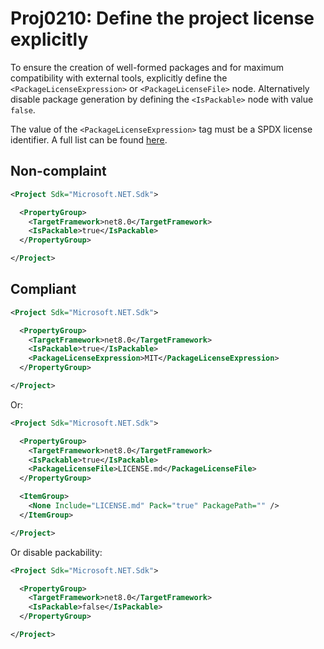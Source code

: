 # Proj0210: Define the project license explicitly
To ensure the creation of well-formed packages
and for maximum compatibility with external tools,
explicitly define the `<PackageLicenseExpression>`
or `<PackageLicenseFile>` node. Alternatively
disable package generation by defining the
`<IsPackable>` node with value `false`.

The value of the `<PackageLicenseExpression>` tag must be
a SPDX license identifier. A full list can be found
[here](https://spdx.org/licenses/).

## Non-complaint
``` XML
<Project Sdk="Microsoft.NET.Sdk">

  <PropertyGroup>
    <TargetFramework>net8.0</TargetFramework>
    <IsPackable>true</IsPackable>
  </PropertyGroup>

</Project>
```

## Compliant
``` XML
<Project Sdk="Microsoft.NET.Sdk">

  <PropertyGroup>
    <TargetFramework>net8.0</TargetFramework>
    <IsPackable>true</IsPackable>
    <PackageLicenseExpression>MIT</PackageLicenseExpression>
  </PropertyGroup>

</Project>
```

Or:

``` XML
<Project Sdk="Microsoft.NET.Sdk">

  <PropertyGroup>
    <TargetFramework>net8.0</TargetFramework>
    <IsPackable>true</IsPackable>
    <PackageLicenseFile>LICENSE.md</PackageLicenseFile>
  </PropertyGroup>

  <ItemGroup>
    <None Include="LICENSE.md" Pack="true" PackagePath="" />
  </ItemGroup>

</Project>
```

Or disable packability:

``` XML
<Project Sdk="Microsoft.NET.Sdk">

  <PropertyGroup>
    <TargetFramework>net8.0</TargetFramework>
    <IsPackable>false</IsPackable>
  </PropertyGroup>

</Project>
```

